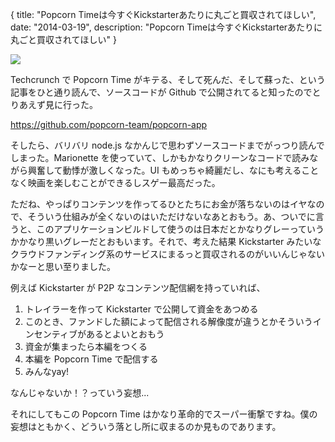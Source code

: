 {
  title: "Popcorn Timeは今すぐKickstarterあたりに丸ごと買収されてほしい",
  date: "2014-03-19",
  description: "Popcorn Timeは今すぐKickstarterあたりに丸ごと買収されてほしい"
}

![](http://user-image.logdown.io/user/5835/blog/5854/post/189632/FhMvHmZYQT29o4YVH2bA_%202014-03-19%200.13.16.png)

Techcrunch で Popcorn Time がキテる、そして死んだ、そして蘇った、という記事をひと通り読んで、ソースコードが Github で公開されてると知ったのでとりあえず見に行った。

https://github.com/popcorn-team/popcorn-app

そしたら、バリバリ node.js なかんじで思わずソースコードまでがっつり読んでしまった。Marionette を使っていて、しかもかなりクリーンなコードで読みながら興奮して動悸が激しくなった。UI もめっちゃ綺麗だし、なにも考えることなく映画を楽しむことができるしスゲー最高だった。

ただね、やっぱりコンテンツを作ってるひとたちにお金が落ちないのはイヤなので、そういう仕組みが全くないのはいただけないなあとおもう。あ、ついでに言うと、このアプリケーションビルドして使うのは日本だとかなりグレーっていうかかなり黒いグレーだとおもいます。それで、考えた結果 Kickstarter みたいなクラウドファンディング系のサービスにまるっと買収されるのがいいんじゃないかなーと思い至りました。

例えば Kickstarter が P2P なコンテンツ配信網を持っていれば、

1. トレイラーを作って Kickstarter で公開して資金をあつめる
2. このとき、ファンドした額によって配信される解像度が違うとかそういうインセンティブがあるとよいとおもう
3. 資金が集まったら本編をつくる
4. 本編を Popcorn Time で配信する
5. みんなyay!

なんじゃないか！？っていう妄想...

それにしてもこの Popcorn Time はかなり革命的でスーパー衝撃ですね。僕の妄想はともかく、どういう落とし所に収まるのか見ものであります。
